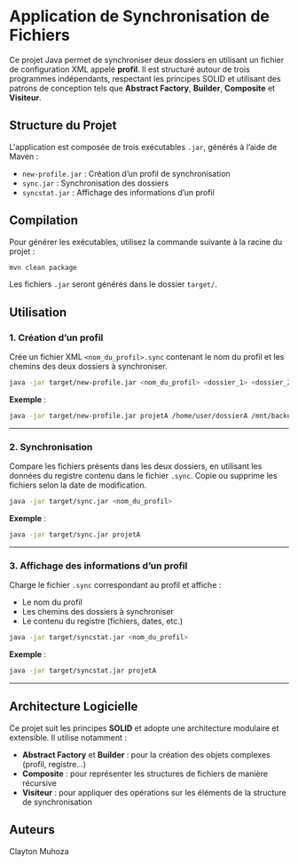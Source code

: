# Application de Synchronisation de Fichiers

Ce projet Java permet de synchroniser deux dossiers en utilisant un fichier de configuration XML appelé **profil**. Il est structuré autour de trois programmes indépendants, respectant les principes SOLID et utilisant des patrons de conception tels que **Abstract Factory**, **Builder**, **Composite** et **Visiteur**.

## Structure du Projet

L'application est composée de trois exécutables `.jar`, générés à l’aide de Maven :

- `new-profile.jar` : Création d’un profil de synchronisation
- `sync.jar` : Synchronisation des dossiers
- `syncstat.jar` : Affichage des informations d’un profil

## Compilation

Pour générer les exécutables, utilisez la commande suivante à la racine du projet :

```bash
mvn clean package
```

Les fichiers `.jar` seront générés dans le dossier `target/`.

## Utilisation

### 1. Création d’un profil

Crée un fichier XML `<nom_du_profil>.sync` contenant le nom du profil et les chemins des deux dossiers à synchroniser.

```bash
java -jar target/new-profile.jar <nom_du_profil> <dossier_1> <dossier_2>
```

**Exemple** :

```bash
java -jar target/new-profile.jar projetA /home/user/dossierA /mnt/backup/dossierA
```

---

### 2. Synchronisation

Compare les fichiers présents dans les deux dossiers, en utilisant les données du registre contenu dans le fichier `.sync`. Copie ou supprime les fichiers selon la date de modification.

```bash
java -jar target/sync.jar <nom_du_profil>
```

**Exemple** :

```bash
java -jar target/sync.jar projetA
```

---

### 3. Affichage des informations d’un profil

Charge le fichier `.sync` correspondant au profil et affiche :

- Le nom du profil
- Les chemins des dossiers à synchroniser
- Le contenu du registre (fichiers, dates, etc.)

```bash
java -jar target/syncstat.jar <nom_du_profil>
```

**Exemple** :

```bash
java -jar target/syncstat.jar projetA
```

---

## Architecture Logicielle

Ce projet suit les principes **SOLID** et adopte une architecture modulaire et extensible. Il utilise notamment :

- **Abstract Factory** et **Builder** : pour la création des objets complexes (profil, registre…)
- **Composite** : pour représenter les structures de fichiers de manière récursive
- **Visiteur** : pour appliquer des opérations sur les éléments de la structure de synchronisation

## Auteurs
Clayton Muhoza

